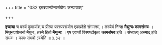+++
title = "032 इच्छयान्योन्यसंयोगः कन्यायाश्"

+++


**इच्छया** च वर्स्य कुमार्याश् च प्रीत्या परस्परसंयोग एकप्रदेशे संगमनम् । तस्येयं निन्दा **मैथुन्यः कामसंभवः** । मिथुनप्रयोजनो मैथुनः, तस्मै हितो **मैथुन्यः** । एष एवार्थो विस्पष्टीकृतः **कामसंभव** इति । संभवत्य् अस्माद् इति संभवः । कामः संभवो ऽस्येति ॥ ३.३२ ॥
